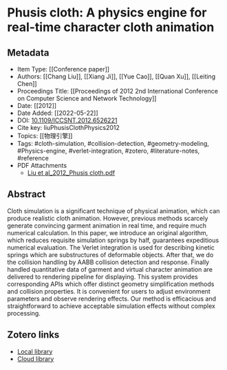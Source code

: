 # Phusis cloth: A physics engine for real-time character cloth animation
## Metadata

* Item Type: [[Conference paper]]
* Authors: [[Chang Liu]], [[Xiang Ji]], [[Yue Cao]], [[Quan Xu]], [[Leiting Chen]]
* Proceedings Title: [[Proceedings of 2012 2nd International Conference on Computer Science and Network Technology]]
* Date: [[2012]]
* Date Added: [[2022-05-22]]
* DOI: [10.1109/ICCSNT.2012.6526221](https://doi.org/10.1109/ICCSNT.2012.6526221)
* Cite key: liuPhusisClothPhysics2012
* Topics: [[物理引擎]]
* Tags: #cloth-simulation, #collision-detection, #geometry-modeling, #Physics-engine, #verlet-integration, #zotero, #literature-notes, #reference
* PDF Attachments
	- [Liu et al_2012_Phusis cloth.pdf](zotero://open-pdf/library/items/CZZCNLQT)
## Abstract

Cloth simulation is a significant technique of physical animation, which can produce realistic cloth animation. However, previous methods scarcely generate convincing garment animation in real time, and require much numerical calculation. In this paper, we introduce an original algorithm, which reduces requisite simulation springs by half, guarantees expeditious numerical evaluation. The Verlet integration is used for describing kinetic springs which are substructures of deformable objects. After that, we do the collision handling by AABB collision detection and response. Finally handled quantitative data of garment and virtual character animation are delivered to rendering pipeline for displaying. This system provides corresponding APIs which offer distinct geometry simplification methods and collision properties. It is convenient for users to adjust environment parameters and observe rendering effects. Our method is efficacious and straightforward to achieve acceptable simulation effects without complex processing.
##  Zotero links
* [Local library](zotero://select/items/1_ZJW6DS9P)
* [Cloud library](http://zotero.org/users/8989203/items/ZJW6DS9P)